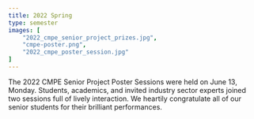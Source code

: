 ```yaml
---
title: 2022 Spring
type: semester
images: [
    "2022_cmpe_senior_project_prizes.jpg",
    "cmpe-poster.png",
    "2022_cmpe_poster_session.jpg"
]
---
```


The 2022 CMPE Senior Project Poster Sessions were held on June 13, Monday. Students, academics, and invited industry sector experts joined two sessions full of lively interaction. We heartily congratulate all of our senior students for their brilliant performances. 
